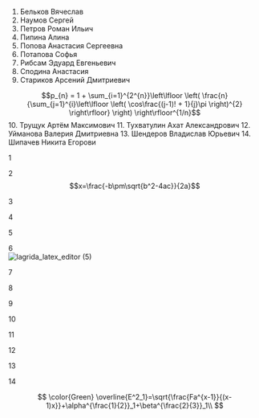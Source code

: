 1. Бельков Вячеслав
2. Наумов Сергей
3. Петров Роман Ильич
4. Пипина Алина
5. Попова Анастасия Сергеевна
6. Потапова Софья
7. Рибсам Эдуард Евгеньевич
8. Сподина Анастасия
9. Стариков Арсений Дмитриевич 

$$p_{n} = 1 + \sum_{i=1}^{2^{n}}\left\lfloor \left( \frac{n}{\sum_{j=1}^{i}\left\lfloor \left( \cos\frac{(j-1)! + 1}{j}\pi \right)^{2} \right\rfloor} \right) \right\rfloor^{1/n}$$
10. Трущук Артём Максимович
11. Тухватулин Ахат Александрович
12. Уйманова Валерия Дмитриевна
13. Шендеров Владислав Юрьевич
14. Шипачев Никита Егорови

1



2 $$x=\frac{-b\pm\sqrt{b^2-4ac}}{2a}$$




3




4




5




6  
![lagrida_latex_editor (5)](https://user-images.githubusercontent.com/114387952/200985535-3fc497e3-b911-42d4-9d4b-f8c211e7560d.png)




7




8




9




10



11




12



13




14

$$ \color{Green} \overline{E^2_1}=\sqrt{\frac{Fa^{x-1}}{(x-1)x}}+\alpha^{\frac{1}{2}}_1+\beta^{\frac{2}{3}}_1\\ $$

